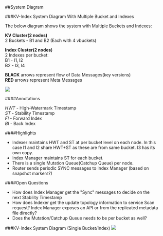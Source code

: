##System Diagram


###KV-Index System Diagram With Multiple Bucket and Indexes

The below diagram shows the system with Multiple Buckets and Indexes:

**KV Cluster(2 nodes)** <br>
2 Buckets - B1 and B2 (Each with 4 vbuckets)
<br>

**Index Cluster(2 nodes)** <br>
2 Indexes per bucket:<br>
B1 - I1, I2 <br>
B2 - I3, I4

**BLACK** arrows represent flow of Data Messages(key versions)<br>
**RED** arrows represent Meta Messages

![](https://rawgithub.com/couchbase/indexing/master/secondary/docs/design/images/SystemDiagramMultipleBuckets.svg)

####Annotations

*HWT* - High-Watermark Timestamp<br>
*ST* - Stability Timestamp<br>
*FI* - Forward Index<br>
*BI* - Back Index<br>

####Highlights
- Indexer maintains HWT and ST at per bucket level on each node. In this case I1 and I2 share HWT+ST as these are from same bucket. I3 has its own copy. 
- Index Manager maintains ST for each bucket. 
- There is a single Mutation Queue(Catchup Queue) per node. 
- Router sends periodic SYNC messages to Index Manager (based on snapshot markers?)

####Open Questions
- How does Index Manager get the "Sync" messages to decide on the next Stability Timestamp
- How does Indexer get the update topology information to service Scan request? Index Manager exposes an API or from the replicated metadata file directly?
- Does the Mutation/Catchup Queue needs to be per bucket as well?


###KV-Index System Diagram (Single Bucket/Index)
![](https://rawgithub.com/couchbase/indexing/master/secondary/docs/design/images/SystemDiagram.svg)
